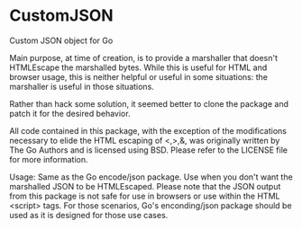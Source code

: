 CustomJSON
==========

Custom JSON object for Go

Main purpose, at time of creation, is to provide a marshaller that doesn't HTMLEscape the marshalled bytes. While this is useful for HTML and browser usage, this is neither helpful or useful in some situations: the marshaller is useful in those situations.

Rather than hack some solution, it seemed better to clone the package and patch it for the desired behavior.

All code contained in this package, with the exception of the modifications necessary to elide the HTML escaping of <,>,&, was originally written by The Go Authors and is licensed using BSD. Please refer to the LICENSE file for more information.

Usage: Same as the Go encode/json package. Use when you don't want the marshalled JSON to be HTMLEscaped. Please note that the JSON output from this package is not safe for use in browsers or use within the HTML \<script\> tags. For those scenarios, Go's enconding/json package should be used as it is designed for those use cases.

